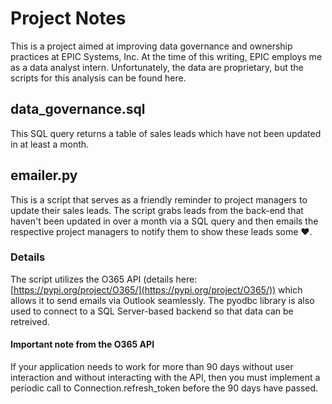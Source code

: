 # Project Notes
This is a project aimed at improving data governance and ownership practices at EPIC Systems, Inc.
At the time of this writing, EPIC employs me as a data analyst intern.
Unfortunately, the data are proprietary, but the scripts for this analysis can be found here.

## data_governance.sql
This SQL query returns a table of sales leads which have not been updated in at least a month.

## emailer.py
This is a script that serves as a friendly reminder to project managers to 
update their sales leads. The script grabs leads from the back-end that haven't
been updated in over a month via a SQL query and then emails the respective 
project managers to notify them to show these leads some ❤️.
### Details
The script utilizes the O365 API (details here: [https://pypi.org/project/O365/](https://pypi.org/project/O365/))
which allows it to send emails via Outlook seamlessly.
The pyodbc library is also used to connect to a SQL Server-based 
backend so that data can be retreived.

#### Important note from the O365 API
If your application needs to work for more than 90 days without 
user interaction and without interacting with the API, 
then you must implement a periodic call to Connection.refresh_token 
before the 90 days have passed.